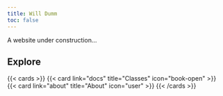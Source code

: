 ```yaml
---
title: Will Dumm
toc: false
---
```


A website under construction...

## Explore

{{< cards >}}
  {{< card link="docs" title="Classes" icon="book-open" >}}
  {{< card link="about" title="About" icon="user" >}}
{{< /cards >}}

